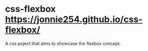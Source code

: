 # css-flexbox <br> https://jonnie254.github.io/css-flexbox/ <br>
A css poject that aims to showcase the flexbox concept.
